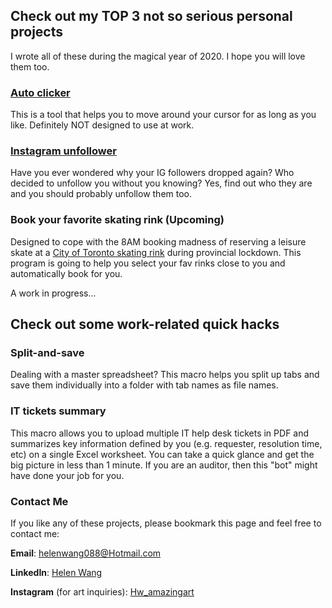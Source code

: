 ## Check out my TOP 3 not so serious personal projects
I wrote all of these during the magical year of 2020. I hope you will love them too.


### [Auto clicker](https://github.com/helenwang088/projects/blob/gh-pages/Active.py)

This is a tool that helps you to move around your cursor for as long as you like. Definitely NOT designed to use at work.


### [Instagram unfollower](https://github.com/helenwang088/projects/blob/gh-pages/IG%20unfollower/instagram.py)

Have you ever wondered why your IG followers dropped again? Who decided to unfollow you without you knowing? Yes, find out who they are and you should probably unfollow them too.


### Book your favorite skating rink (Upcoming)

Designed to cope with the 8AM booking madness of reserving a leisure skate at a [City of Toronto skating rink](https://efun.toronto.ca/TorontoFun/Activities/ActivitiesAdvSearch.asp?SectionId=119&SubSectionId=179) during provincial lockdown. This program is going to help you select your fav rinks close to you and automatically book for you. 

A work in progress...


## Check out some work-related quick hacks

### Split-and-save

Dealing with a master spreadsheet? This macro helps you split up tabs and save them individually into a folder with tab names as file names. 


### IT tickets summary

This macro allows you to upload multiple IT help desk tickets in PDF and summarizes key information defined by you (e.g. requester, resolution time, etc) on a single Excel worksheet. You can take a quick glance and get the big picture in less than 1 minute. If you are an auditor, then this "bot" might have done your job for you.



### Contact Me

If you like any of these projects, please bookmark this page and feel free to contact me:

**Email**: helenwang088@Hotmail.com

**LinkedIn**: [Helen Wang](https://www.linkedin.com/in/helenwang088)

**Instagram** (for art inquiries): [Hw_amazingart](https://www.instagram.com/hw_amazingart)


